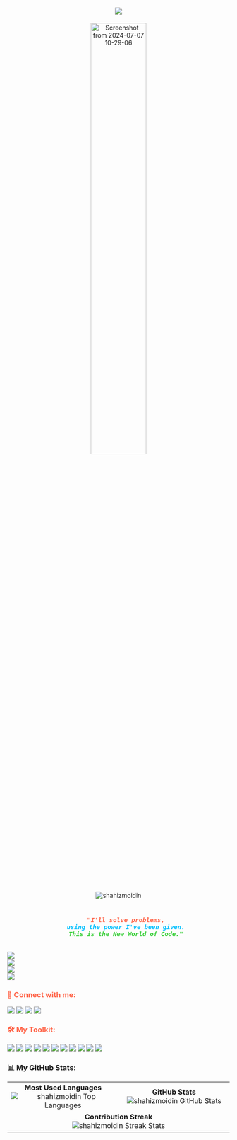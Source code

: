 <h1 align="center">
    <img src="https://readme-typing-svg.herokuapp.com/?font=Kaushan+Script&size=32&center=true&vCenter=true&width=440&height=45&color=FF6347&background=00000000&duration=4000&lines=Hello%2C+I'm+Shahiz+Moidin!;Every+line+of+code+alters+destiny.;Unleashing+Flutter+Magic...✨" />
</h1>

<p align="center">
  <img src="https://github.com/shahizmoidin/shahizmoidin/assets/114342600/20b4298d-5179-4b61-baa6-6df7bf952cd1" alt="Screenshot from 2024-07-07 10-29-06" width="50%" height="auto">
</p>

<p align="center">
    <img src="https://komarev.com/ghpvc/?username=shahizmoidin&label=Profile%20views&color=red&style=flat-square" alt="shahizmoidin" />
</p>


  



</p>
<h3 align="center">
  <code>
    <span style="color: #ff6347;"><i>"I'll solve problems,</i></span>
    <span style="color: #00bfff;"><i>using the power I've been given.</i></span>
    <span style="color: #32cd32;"><i>This is the New World of Code."</i></span>
  </code>
</h3>



<p align="left">
  <!-- Currently Mastering -->
  <img src="https://img.shields.io/badge/-Mastering%3A%20Flutter%20%26%20Dart-FF6347?style=for-the-badge&logo=flutter&logoColor=white" />
  <br>
  
  <!-- Technologies I Love -->
  <img src="https://img.shields.io/badge/-Tech%20I%20Love%3A%20Flutter%7C%20Dart%7C%20Java-00bfff?style=for-the-badge&logo=flutter&logoColor=white&logoWidth=20" />
  <br>
  
  <!-- Reach Me At -->
  <img src="https://img.shields.io/badge/-Reach%20Me%3A%20shahizmoidin%40gmail.com-32cd32?style=for-the-badge&logo=gmail&logoColor=white" />
  <br>
  
  <!-- Fun Fact -->
  <img src="https://img.shields.io/badge/-Fun%20Fact%3A%20I%20code%20%26%20change%20worlds-FFD700?style=for-the-badge&logo=github&logoColor=white" />
</p>


<h3 align="left" style="color:#FF6347;">🔗 Connect with me:</h3>
<p align="left">
  <a href="https://linkedin.com/in/shahizmoidin" target="_blank"><img src="https://img.shields.io/badge/LinkedIn-%230077B5.svg?&style=for-the-badge&logo=linkedin&logoColor=white" /></a>
  <a href="https://www.codechef.com/users/shahizmoidin" target="_blank"><img src="https://img.shields.io/badge/CodeChef-%235B4638.svg?&style=for-the-badge&logo=codechef&logoColor=white" /></a>
  <a href="https://www.hackerrank.com/shahizmoidin" target="_blank"><img src="https://img.shields.io/badge/HackerRank-%2300EA64.svg?&style=for-the-badge&logo=hackerrank&logoColor=white" /></a>
  <a href="https://www.leetcode.com/shahizmoidin" target="_blank"><img src="https://img.shields.io/badge/LeetCode-%23FFA116.svg?&style=for-the-badge&logo=leetcode&logoColor=white" /></a>
</p>

<h3 align="left" style="color:#FF6347;">🛠️ My Toolkit:</h3>
<p align="left">
  <img src="https://img.shields.io/badge/Flutter-%2302569B.svg?style=for-the-badge&logo=flutter&logoColor=white" />
  <img src="https://img.shields.io/badge/Dart-%230175C2.svg?style=for-the-badge&logo=dart&logoColor=white" />
  <img src="https://img.shields.io/badge/Node.js-%23339933.svg?style=for-the-badge&logo=nodedotjs&logoColor=white" />
  <img src="https://img.shields.io/badge/MongoDB-%2347A248.svg?style=for-the-badge&logo=mongodb&logoColor=white" />
  <img src="https://img.shields.io/badge/Firebase-%23039BE5.svg?style=for-the-badge&logo=firebase&logoColor=white" />
  <img src="https://img.shields.io/badge/Postman-%23FF6C37.svg?style=for-the-badge&logo=postman&logoColor=white" />
  <img src="https://img.shields.io/badge/Figma-%23F24E1E.svg?style=for-the-badge&logo=figma&logoColor=white" />
  <img src="https://img.shields.io/badge/SQL-%2300f.svg?style=for-the-badge&logo=generic&logoColor=white" />
  <img src="https://img.shields.io/badge/Java-%23ED8B00.svg?style=for-the-badge&logo=java&logoColor=white" />
  <img src="https://img.shields.io/badge/C%23-%2395125C.svg?style=for-the-badge&logo=csharp&logoColor=white" />
  <img src="https://img.shields.io/badge/Python-%233776AB.svg?style=for-the-badge&logo=python&logoColor=white" />
</p>

<h3 align="left">📊 My GitHub Stats:</h3>

<div align="center">
  <table>
    <tr>
      <td align="center" width="50%">
        <b>Most Used Languages</b><br>
        <img src="https://github-readme-stats.vercel.app/api/top-langs/?username=shahizmoidin&show_icons=true&theme=radical&layout=compact" alt="shahizmoidin Top Languages" />
      </td>
      <td align="center" width="50%">
        <b>GitHub Stats</b><br>
        <img src="https://github-readme-stats.vercel.app/api?username=shahizmoidin&show_icons=true&theme=radical" alt="shahizmoidin GitHub Stats" />
      </td>
    </tr>
    <tr>
      <td colspan="2" align="center">
        <b>Contribution Streak</b><br>
        <img src="https://github-readme-streak-stats.herokuapp.com/?user=shahizmoidin&theme=radical" alt="shahizmoidin Streak Stats" />
      </td>
    </tr>
  </table>
</div>
